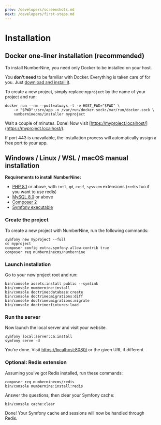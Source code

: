 ```yaml
---
prev: /developers/screenshots.md
next: /developers/first-steps.md
---
```


# Installation

## Docker one-liner installation (recommended)

To install NumberNine, you need only Docker to be installed on your host.

You **don't need** to be familiar with Docker. Everything is taken care of for you.
Just [download and install it](https://www.docker.com/products/docker-desktop).


To create a new project, simply replace `myproject` by the name of your project and run:

```bash:no-line-numbers
docker run --rm --pull=always -t -e HOST_PWD="$PWD" \
    -v "$PWD":/srv/app -v /var/run/docker.sock:/var/run/docker.sock \
    numberninecms/installer myproject
```

Wait a couple of minutes. Done! Now visit [https://myproject.localhost/](https://myproject.localhost/).

If port 443 is unavailable, the installation process will automatically assign a free port to your app.


## Windows / Linux / WSL / macOS manual installation

**Requirements to install NumberNine:**

* [PHP 8.1](https://www.php.net/downloads.php) or above, with `intl`, `gd`, `exif`, `sysvsem` extensions (`redis` too if you want to use redis)
* [MySQL 8.0](https://www.mysql.com/downloads/) or above
* [Composer 2](https://getcomposer.org/download/)
* [Symfony executable](https://symfony.com/download)

### Create the project

To create a new project with NumberNine, run the following commands:

```bash:no-line-numbers
symfony new myproject --full
cd myproject
composer config extra.symfony.allow-contrib true
composer req numberninecms/numbernine
```

### Launch installation

Go to your new project root and run:

```bash:no-line-numbers
bin/console assets:install public --symlink
bin/console numbernine:install
bin/console doctrine:database:create
bin/console doctrine:migrations:diff
bin/console doctrine:migrations:migrate
bin/console doctrine:fixtures:load
```

### Run the server

Now launch the local server and visit your website.

```bash:no-line-numbers
symfony local:server:ca:install
symfony serve -d
```

You're done. Visit [https://localhost:8080/](https://localhost:8080/) or the given URL if different.


### Optional: Redis extension

Assuming you've got Redis installed, run these commands:

```bash:no-line-numbers
composer req numberninecms/redis
bin/console numbernine:install:redis
```

Answer the questions, then clear your Symfony cache:

```bash:no-line-numbers
bin/console cache:clear
```

Done! Your Symfony cache and sessions will now be handled through Redis.
